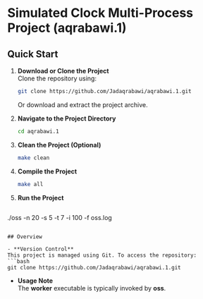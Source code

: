 
# Simulated Clock Multi-Process Project (aqrabawi.1)

## Quick Start

1. **Download or Clone the Project**  
   Clone the repository using:
   ```bash
   git clone https://github.com/Jadaqrabawi/aqrabawi.1.git
   ```
   Or download and extract the project archive.

2. **Navigate to the Project Directory**
   ```bash
   cd aqrabawi.1
   ```

3. **Clean the Project (Optional)**
   ```bash
   make clean
   ```

4. **Compile the Project**
   ```bash
   make all
   ```

5. **Run the Project**
   ```bash
./oss -n 20 -s 5 -t 7 -i 100 -f oss.log
   ```

## Overview

- **Version Control**  
  This project is managed using Git. To access the repository:
  ```bash
  git clone https://github.com/Jadaqrabawi/aqrabawi.1.git
  ```
  
- **Usage Note**  
  The **worker** executable is typically invoked by **oss**. 